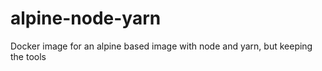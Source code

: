# alpine-node-yarn
Docker image for an alpine based image with node and yarn, but keeping the tools
